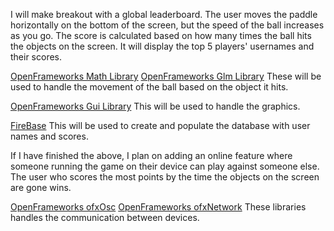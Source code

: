 I will make breakout with a global leaderboard.
The user moves the paddle horizontally on the bottom of the screen, but 
the speed of the ball increases as you go. The score is calculated based on
how many times the ball hits the objects on the screen. 
It will display the top 5 players' usernames and their scores.

[OpenFrameworks Math Library](https://openframeworks.cc/documentation/math/)
[OpenFrameworks Glm Library](https://openframeworks.cc/documentation/glm/)
These will be used to handle the movement of the ball based on the object it hits.

[OpenFrameworks Gui Library](https://openframeworks.cc/documentation/ofxGui/)
This will be used to handle the graphics.

[FireBase](https://firebase.google.com/docs/cpp/setup#create_firebase_project)
This will be used to create and populate the database with user names and scores.

If I have finished the above, I plan on adding an online feature where 
someone running the game on their device can play against someone else. 
The user who scores the most points by the time the objects on the screen
are gone wins. 

[OpenFrameworks ofxOsc](https://openframeworks.cc/documentation/ofxOsc/)
[OpenFrameworks ofxNetwork](https://openframeworks.cc/documentation/ofxNetwork/)
These libraries handles the communication between devices.

